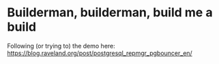 # Builderman, builderman, build me a build

Following (or trying to) the demo here: https://blog.raveland.org/post/postgresql_repmgr_pgbouncer_en/
